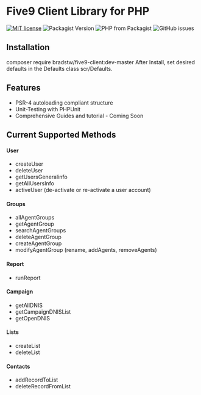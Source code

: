 Five9 Client Library for PHP 
=========================
[![MIT license](http://img.shields.io/badge/license-MIT-brightgreen.svg)](http://opensource.org/licenses/MIT) ![Packagist Version](https://img.shields.io/packagist/v/bradstw/five9-client.svg) ![PHP from Packagist](https://img.shields.io/packagist/php-v/bradstw/five9-client.svg) ![GitHub issues](https://img.shields.io/github/issues/bradstw/five9-client.svg)

Installation
------------
composer require bradstw/five9-client:dev-master
After Install, set desired defaults in the Defaults class scr/Defaults.

Features
--------
* PSR-4 autoloading compliant structure
* Unit-Testing with PHPUnit
* Comprehensive Guides and tutorial - Coming Soon

Current Supported Methods
-------------------------
#### User
* createUser
* deleteUser
* getUsersGeneralinfo
* getAllUsersInfo
* activeUser (de-activate or re-activate a user account)

#### Groups
* allAgentGroups
* getAgentGroup
* searchAgentGroups
* deleteAgentGroup
* createAgentGroup
* modifyAgentGroup (rename, addAgents, removeAgents)

#### Report
* runReport

#### Campaign
* getAllDNIS
* getCampaignDNISList
* getOpenDNIS

#### Lists
* createList
* deleteList

#### Contacts
* addRecordToList
* deleteRecordFromList

